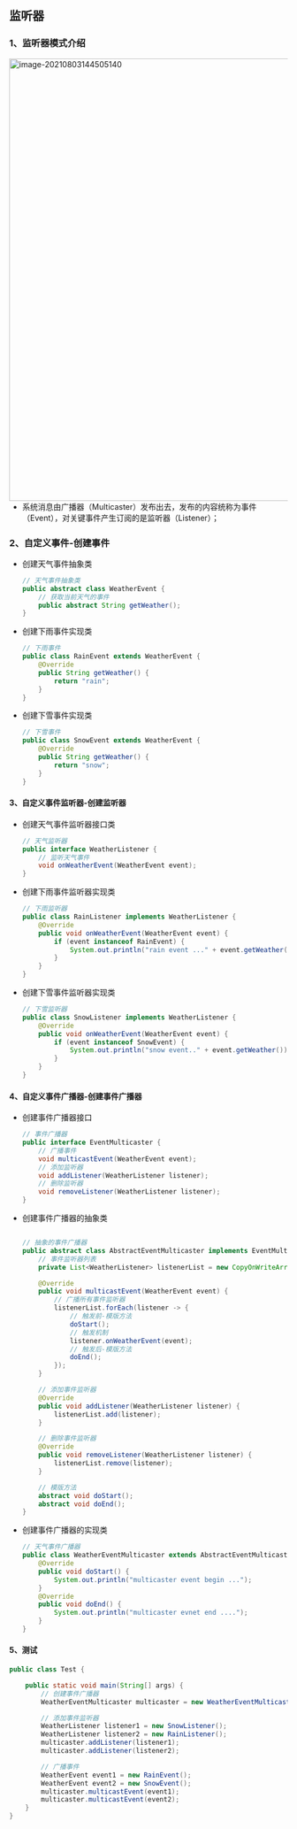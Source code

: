 ## 监听器

### 1、监听器模式介绍

<img src="https://tva1.sinaimg.cn/large/008i3skNly1gt3lkgk29nj31l60l0ju9.jpg" alt="image-20210803144505140" align="left" width="800" />



- 系统消息由广播器（Multicaster）发布出去，发布的内容统称为事件（Event），对关键事件产生订阅的是监听器（Listener）；



### 2、自定义事件-创建事件

- 创建天气事件抽象类

  ```java
  // 天气事件抽象类
  public abstract class WeatherEvent {
      // 获取当前天气的事件
      public abstract String getWeather();
  }
  ```

- 创建下雨事件实现类

  ```java
  // 下雨事件
  public class RainEvent extends WeatherEvent {
      @Override
      public String getWeather() {
          return "rain";
      }
  }
  ```

- 创建下雪事件实现类

  ```java
  // 下雪事件
  public class SnowEvent extends WeatherEvent {
      @Override
      public String getWeather() {
          return "snow";
      }
  }
  ```

  

#### 3、自定义事件监听器-创建监听器

- 创建天气事件监听器接口类

  ```java
  // 天气监听器
  public interface WeatherListener {
      // 监听天气事件
      void onWeatherEvent(WeatherEvent event);
  }
  ```

- 创建下雨事件监听器实现类

  ```java
  // 下雨监听器
  public class RainListener implements WeatherListener {
      @Override
      public void onWeatherEvent(WeatherEvent event) {
          if (event instanceof RainEvent) {
              System.out.println("rain event ..." + event.getWeather());
          }
      }
  }
  ```

- 创建下雪事件监听器实现类

  ```java
  // 下雪监听器
  public class SnowListener implements WeatherListener {
      @Override
      public void onWeatherEvent(WeatherEvent event) {
          if (event instanceof SnowEvent) {
              System.out.println("snow event.." + event.getWeather());
          }
      }
  }
  ```

  

#### 4、自定义事件广播器-创建事件广播器

- 创建事件广播器接口

  ```java
  // 事件广播器
  public interface EventMulticaster {
      // 广播事件
      void multicastEvent(WeatherEvent event);
      // 添加监听器
      void addListener(WeatherListener listener);
      // 删除监听器
      void removeListener(WeatherListener listener);
  }

- 创建事件广播器的抽象类

  ```java
  
  // 抽象的事件广播器
  public abstract class AbstractEventMulticaster implements EventMulticaster {
      // 事件监听器列表
      private List<WeatherListener> listenerList = new CopyOnWriteArrayList<>();
  
      @Override
      public void multicastEvent(WeatherEvent event) {
          // 广播所有事件监听器
          listenerList.forEach(listener -> {
              // 触发前-模版方法
              doStart();
              // 触发机制
              listener.onWeatherEvent(event);
              // 触发后-模版方法
              doEnd();
          });
      }
  
      // 添加事件监听器
      @Override
      public void addListener(WeatherListener listener) {
          listenerList.add(listener);
      }
  
      // 删除事件监听器
      @Override
      public void removeListener(WeatherListener listener) {
          listenerList.remove(listener);
      }
  
      // 模版方法
      abstract void doStart();
      abstract void doEnd();
  }
  ```

- 创建事件广播器的实现类

  ```java
  // 天气事件广播器
  public class WeatherEventMulticaster extends AbstractEventMulticaster {
      @Override
      public void doStart() {
          System.out.println("multicaster event begin ...");
      }
      @Override
      public void doEnd() {
          System.out.println("multicaster evnet end ....");
      }
  }
  ```

  

#### 5、测试

```java
public class Test {

    public static void main(String[] args) {
        // 创建事件广播器
        WeatherEventMulticaster multicaster = new WeatherEventMulticaster();

        // 添加事件监听器
        WeatherListener listener1 = new SnowListener();
        WeatherListener listener2 = new RainListener();
        multicaster.addListener(listener1);
        multicaster.addListener(listener2);

        // 广播事件
        WeatherEvent event1 = new RainEvent();
        WeatherEvent event2 = new SnowEvent();
        multicaster.multicastEvent(event1);
        multicaster.multicastEvent(event2);
    }
}
```

